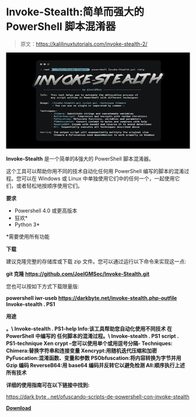 # Invoke-Stealth:简单而强大的 PowerShell 脚本混淆器

> 原文：<https://kalilinuxtutorials.com/invoke-stealth-2/>

[![Invoke-Stealth : Simple And Powerful PowerShell Script Obfuscator](img/d23d5b937a78f87ca141736a0ccaff95.png "Invoke-Stealth : Simple And Powerful PowerShell Script Obfuscator")](https://1.bp.blogspot.com/-qOD8ikPzTf8/YI_Cy_aUCOI/AAAAAAAAI-w/XzKrA4BM9CIe41R6hLXF20P3KfpY7f4uQCLcBGAsYHQ/s728/Invoke-Stealth%2B%25281%2529.png)

**Invoke-Stealth** 是一个简单的&强大的 PowerShell 脚本混淆器。

这个工具可以帮助你用不同的技术自动化任何用 PowerShell 编写的脚本的混淆过程。您可以在 Windows 或 Linux 中单独使用它们中的任何一个，一起使用它们，或者轻松地按顺序使用它们。

**要求**

*   Powershell 4.0 或更高版本
*   狂欢*
*   Python 3*

*需要使用所有功能

**下载**

建议克隆完整的存储库或下载 zip 文件。您可以通过运行以下命令来实现这一点:

**git 克隆 https://github.com/JoelGMSec/Invoke-Stealth.git**

您也可以按如下方式下载限量版:

**powershell iwr-useb https://darkbyte.net/invoke-stealth.php-outfile Invoke-stealth . PS1**

**用途**

**。\ Invoke-stealth . PS1-help
Info:该工具帮助您自动化使用不同技术
在 PowerShell 中编写的
任何脚本的混淆过程。\ Invoke-stealth . PS1 script . PS1-technique Xen crypt
–您可以使用单个或用逗号分隔-
Techniques:
Chimera:替换字符串和连接变量
Xencrypt:用随机迭代压缩和加密
PyFuscation:混淆函数、变量和参数
PSObfuscation:将内容转换为字节并用 Gzip 编码
ReverseB64:用 base64 编码并反转它以避免检测
All:顺序执行上述所有技术** 

**详细的使用指南可在以下链接中找到:**

[https://dark byte . net/ofuscando-scripts-de-powershell-con-invoke-stealth](https://darkbyte.net/ofuscando-scripts-de-powershell-con-invoke-stealth)

[**Download**](https://github.com/JoelGMSec/Invoke-Stealth)